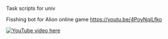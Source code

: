 Task scripts for univ

Fisshing bot for Alion online game
https://youtu.be/4PoyNqiLfko

[![YouTube video here](https://img.youtube.com/vi/4PoyNqiLfko/hqdefault.jpg)](https://www.youtube.com/watch?v=4PoyNqiLfko "YouTube video here")

